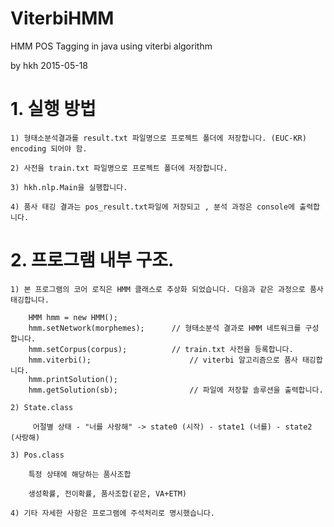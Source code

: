 # ViterbiHMM
HMM POS Tagging in java using viterbi algorithm 

by hkh 2015-05-18

# 1. 실행 방법

	1) 형태소분석결과를 result.txt 파일명으로 프로젝트 폴더에 저장합니다. (EUC-KR) encoding 되어야 함.
	
	2) 사전을 train.txt 파일명으로 프로젝트 폴더에 저장합니다.
	
	3) hkh.nlp.Main을 실행합니다.
	
	4) 품사 태깅 결과는 pos_result.txt파일에 저장되고 , 분석 과정은 console에 출력합니다.

	
# 2. 프로그램 내부 구조.

	1) 본 프로그램의 코어 로직은 HMM 클래스로 추상화 되었습니다. 다음과 같은 과정으로 품사 태깅합니다.

		HMM hmm = new HMM();
		hmm.setNetwork(morphemes);		// 형태소분석 결과로 HMM 네트워크를 구성합니다.
		hmm.setCorpus(corpus);			// train.txt 사전을 등록합니다.
		hmm.viterbi();						// viterbi 알고리즘으로 품사 태깅합니다.
		hmm.printSolution();
		hmm.getSolution(sb);				// 파일에 저장할 솔루션을 출력합니다.
		
	2) State.class
	
		 어절별 상태 - "너를 사랑해" -> state0 (시작) - state1 (너를) - state2 (사랑해)
	
	3) Pos.class
	
		특정 상태에 해당하는 품사조합
		
		생성확률, 전이확률, 품사조합(같은, VA+ETM)
	
	4) 기타 자세한 사항은 프로그램에 주석처리로 명시했습니다. 


